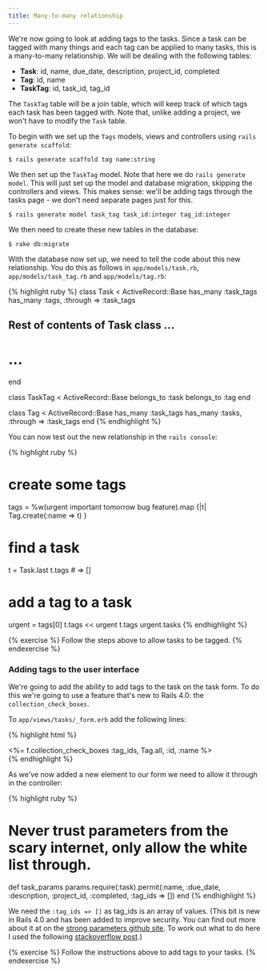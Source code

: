 ```yaml
---
title: Many-to-many relationship
---
```


We're now going to look at adding tags to the tasks. Since a task can be tagged with many things and each tag can be applied to many tasks, this is a many-to-many relationship. We will be dealing with the following tables:

* **Task**: id, name, due_date, description, project_id, completed
* **Tag**: id, name
* **TaskTag**: id, task_id, tag_id

The `TaskTag` table will be a join table, which will keep track of which tags each task has been tagged with. Note that, unlike adding a project, we won't have to modify the `Task` table.

To begin with we set up the `Tags` models, views and controllers using `rails generate scaffold`:

    $ rails generate scaffold tag name:string

We then set up the `TaskTag` model. Note that here we do `rails generate model`. This will just set up the model and database migration, skipping the controllers and views. This makes sense: we'll be adding tags through the tasks page - we don't need separate pages just for this.

    $ rails generate model task_tag task_id:integer tag_id:integer

We then need to create these new tables in the database:

    $ rake db:migrate

With the database now set up, we need to tell the code about this new relationship. You do this as follows in `app/models/task.rb`, `app/models/task_tag.rb` and `app/models/tag.rb`:

{% highlight ruby %}
class Task < ActiveRecord::Base
  has_many :task_tags
  has_many :tags, :through => :task_tags

  ## Rest of contents of Task class ...

  # ...

end

class TaskTag < ActiveRecord::Base
  belongs_to :task 
  belongs_to :tag
end

class Tag < ActiveRecord::Base
  has_many :task_tags
  has_many :tasks, :through => :task_tags
end
{% endhighlight %}

You can now test out the new relationship in the `rails console`:

{% highlight ruby %}
# create some tags
tags = %w(urgent important tomorrow bug feature).map {|t| Tag.create(:name => t) }

# find a task
t = Task.last
t.tags # => []

# add a tag to a task
urgent = tags[0]
t.tags << urgent
t.tags
urgent.tasks
{% endhighlight %}

{% exercise %}
Follow the steps above to allow tasks to be tagged.
{% endexercise %}

### Adding tags to the user interface

We're going to add the ability to add tags to the task on the task form. To do this we're going to use a feature that's new to Rails 4.0: the `collection_check_boxes`.

To `app/views/tasks/_form.erb` add the following lines:

{% highlight html %}
<div class="field">
  <%= f.collection_check_boxes :tag_ids, Tag.all, :id, :name %>
</div>
{% endhighlight %}

As we've now added a new element to our form we need to allow it through in the controller:

{% highlight ruby %}
# Never trust parameters from the scary internet, only allow the white list through.
def task_params
  params.require(:task).permit(:name, :due_date, :description, :project_id, :completed, :tag_ids => [])
end
{% endhighlight %}

We need the `:tag_ids => []` as tag_ids is an array of values. (This bit is new in Rails 4.0 and has been added to improve security. You can find out more about it at on the [strong parameters github site](https://github.com/rails/strong_parameters). To work out what to do here I used the following [stackoverflow post](http://stackoverflow.com/questions/16549382/how-to-permit-an-array-with-strong-parameters).)

{% exercise %}
Follow the instructions above to add tags to your tasks.
{% endexercise %}

